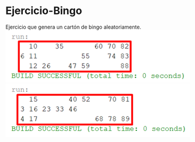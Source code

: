 # Ejercicio-Bingo
Ejercicio que genera un cartón de bingo aleatoriamente.
![Carton nº1](https://github.com/JuanLuisAranda/Ejercicio-Bingo/blob/master/Carton01.png)
![Carton nº2](https://github.com/JuanLuisAranda/Ejercicio-Bingo/blob/master/Carton02.png)
